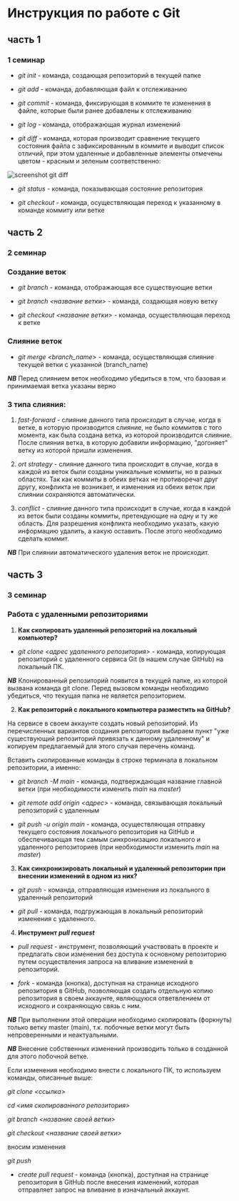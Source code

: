# Инструкция по работе с Git
## часть 1
### 1 семинар
* *git init* - команда, создающая репозиторий в текущей папке

* *git add*  - команда, добавляющая файл к отслеживанию

* *git commit*  - команда, фиксирующая в коммите те изменения в файле, которые были ранее добавлены к отслеживанию

* *git log*  - команда, отображающая журнал изменений 

* *git diff*  - команда, которая производит сравнение текущего состояния файла с зафиксированным в коммите и выводит список отличий, при этом удаленные и добавленные элементы отмечены цветом - красным и зеленым соответственно:

![screenshot git diff](pic.JPG)

* *git status*  - команда, показывающая состояние репозитория

* *git checkout*  - команда, осуществляющая переход к указанному в команде коммиту или ветке

## часть 2
### 2 семинар
### Создание веток

* *git branch* - команда, отображающая все существующие ветки

* *git branch <название ветки>* - команда, создающая новую ветку

* *git checkout <название ветки>* - команда, осуществляющая переход к ветке

### Слияние веток

* *git merge <branch_name>* - команда, осуществляющая слияние текущей ветки с указанной (branch_name)

__*NB*__ Перед слиянием веток необходимо убедиться в том, что базовая и принимаемая ветка указаны верно
 
### 3 типа слияния:

1. *fast-forward* - слияние данного типа происходит в случае, когда в ветке, в которую производится слияние, не было коммитов с того момента, как была создана ветка, из которой производится слияние.
После слияния ветка, в которую добавили информацию, "догоняет" ветку из которой пришли изменения. 

2. *ort strategy* - слияние данного типа происходит в случае, когда в каждой из веток были созданы уникальные коммиты, но в разных областях.
Так как коммиты в обеих ветках не противоречат друг другу, конфликта не возникает, и изменения из обеих веток при слиянии сохраняются автоматически.

3. *conflict* - слияние данного типа происходит в случае, когда в каждой из веток были созданы коммиты, претендующие на одну и ту же область. Для разрешения конфликта необходимо указать, какую информацию удалить, а какую оставить. После этого необходимо сделать коммит.

__*NB*__ При слиянии автоматического удаления веток не происходит.

## часть 3
### 3 семинар
### Работа с удаленными репозиториями

1. **Как скопировать удаленный репозиторий на локальный компьютер?**

* *git clone <адрес удаленного репозитория>*  - команда, копирующая репозиторий с удаленного сервиса Git (в нашем случае GitHub)  на локальный ПК.

__*NB*__ Клонированный репозиторий появится в текущей папке, из которой вызвана команда git clone. Перед вызовом команды необходимо убедиться, что текущая папка не является репозиторием.

2. **Как репозиторий c локального компьютера разместить на GitHub?**

На сервисе в своем аккаунте создать новый репозиторий. Из перечисленных вариантов создания репозитория выбираем пункт "уже существующий репозиторий привязать к данному удаленному" и копируем предлагаемый для этого случая перечень команд.

Вставить скопированные команды в строке терминала в локальном репозитории, а именно:

* *git branch -M main* - команда, подтверждающая название главной ветки (при необходимости изменить *main* на *master*)

* *git remote add origin <адрес>* - команда, связывающая локальный репозиторий с удаленным

* *git push -u origin main* - команда, осуществляющая отправку  текущего состояния локального репозитория на GitHub и обеспечивающая тем самым синхронизацию локального и удаленного репозиториев (при необходимости изменить *main* на *master*)

3. **Как синхронизировать локальный и удаленный репозитории при внесении изменений в одном из них?**

* *git push* - команда, отправляющая изменения из локального в удаленный репозиторий

* *git pull* - команда, подгружающая в локальный репозиторий изменения с удаленного.

4. **Инструмент *pull request***

* *pull request* - инструмент, позволяющий участвовать в проекте и предлагать свои изменения без доступа к основному репозиторию путем осуществления запроса на вливание изменений в репозиторий.

* *fork* - команда (кнопка), доступная на странице исходного репозитория в GitHub, позволяющая создать отдельную копию репозитория в своем аккаунте, являющуюся ответвлением от исходного и сохраняющую связь с ним.

__*NB*__ При выполнении этой операции необходимо скопировать (форкнуть) только ветку master (main), т.к. побочные ветки могут быть непроверенными и неактуальными.

__*NB*__ Внесение собственных изменений производить только в созданной для этого побочной ветке.

Если изменения необходимо внести с локального ПК, то используем команды, описанные выше:

*git clone <ссылка>*

*cd <имя скопированного репозитория>*

*git branch <название своей ветки>*

*git checkout <название своей ветки>*

вносим изменения

*git push*

* *create pull request* - команда (кнопка), доступная на странице репозитория в GitHub после внесения изменений, которая отправляет запрос на вливание в изначальный аккаунт.
 








